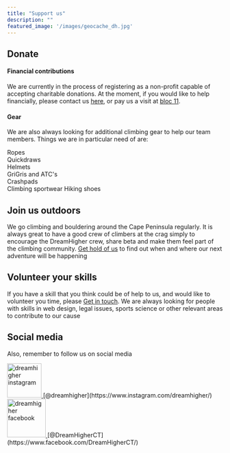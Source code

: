 ```yaml
---
title: "Support us"
description: ""
featured_image: '/images/geocache_dh.jpg'
---
```


## Donate  
  
#### Financial contributions
We are currently in the process of registering as a non-profit capable of accepting charitable donations. At the moment, if you would like to help financially, please contact us [here](./contact), or pay us a visit at [bloc 11](https://bloc11.co.za/).  
  
#### Gear
We are also always looking for additional climbing gear to help our team members. Things we are in particular need of are:  

Ropes  
Quickdraws  
Helmets  
GriGris and ATC's  
Crashpads  
Climbing sportwear 
Hiking shoes 

## Join us outdoors
  
We go climbing and bouldering around the Cape Peninsula regularly. It is always great to have a good crew of climbers at the crag simply to encourage the DreamHigher crew, share beta and make them feel part of the climbing community. [Get hold of us](./contact) to find out when and where our next adventure will be happening

## Volunteer your skills
  
If you have a skill that you think could be of help to us, and would like to volunteer you time, please [Get in touch](./contact). We are always looking for people with skills in web design, legal issues, sports science or other relevant areas to contribute to our cause

## Social media  
  
Also, remember to follow us on social media   

 <a href="https://www.instagram.com/dreamhigher/">
  <img src="/images/ig_logo.png" alt="dreamhigher instagram" style="width:80px;height:80px;">
</a>[@dreamhigher](https://www.instagram.com/dreamhigher/)    
  
 <a href="https://www.facebook.com/DreamHigherCT/">
  <img src="/images/fb_logo.png" alt="dreamhigher facebook" style="width:90px;height:90px;">
</a>[@DreamHigherCT](https://www.facebook.com/DreamHigherCT/)


